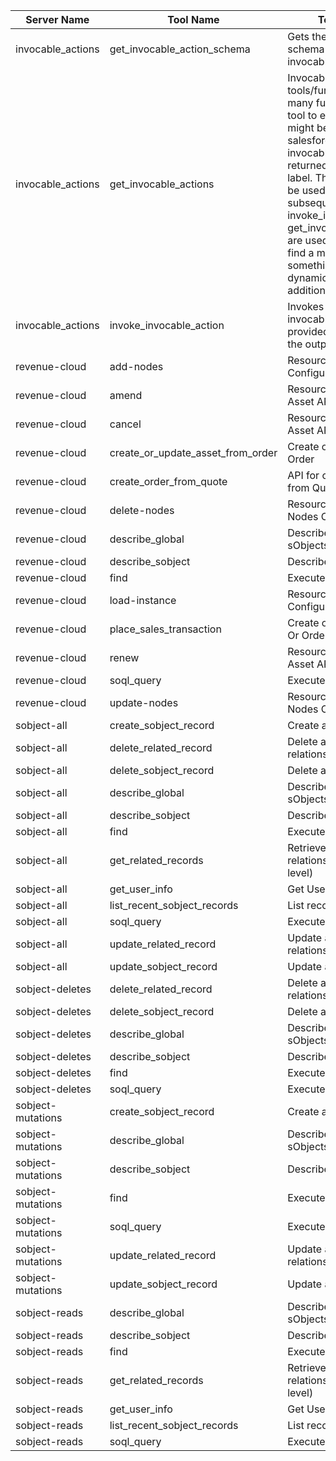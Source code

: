 | Server Name | Tool Name | Tool Description | Endpoint |
|-------------|-----------|------------------|----------|
| invocable_actions | get_invocable_action_schema | Gets the input and output schema for a specific invocable action. | /invocableactions/{id} |
| invocable_actions | get_invocable_actions | Invocable Actions are tools/functions that abstract many functionalities. Use this tool to explore what actions might be present in your salesforce org. Gets all invocable actions, each returned item contains id and label. The returned Id should be used as is when subsequent tools such as invoke_invocable_action and get_invocable_action_schema are used. When you don't find a mcp tool to achieve something, use this tool to dynamically discover additional capabilities. | /invocableactions |
| invocable_actions | invoke_invocable_action | Invokes the specified invocable action with the provided input and returns the output. | /invocableactions/{id}/invocations |
| revenue-cloud | add-nodes | Resource for the Add Nodes Configurator API | /connect/cpq/configurator/actions/add-nodes |
| revenue-cloud | amend | Resource for the Amend Asset API | /connect/revenue-management/assets/actions/amend |
| revenue-cloud | cancel | Resource for the Cancel Asset API | /connect/revenue-management/assets/actions/cancel |
| revenue-cloud | create_or_update_asset_from_order | Create or Update Assets from Order | /actions/standard/createOrUpdateAssetFromOrder |
| revenue-cloud | create_order_from_quote | API for creating an Order from Quote | /actions/standard/createOrderFromQuote |
| revenue-cloud | delete-nodes | Resource for the Delete Nodes Configurator API | /connect/cpq/configurator/actions/delete-nodes |
| revenue-cloud | describe_global | Describe Global (List all sObjects) | /sobjects |
| revenue-cloud | describe_sobject | Describe sObject | /sobjects/{sobject-name}/describe |
| revenue-cloud | find | Execute a SOSL search | /search |
| revenue-cloud | load-instance | Resource for the Load Configuration Instance API | /connect/cpq/configurator/actions/load-instance |
| revenue-cloud | place_sales_transaction | Create or Update RLM Quote Or Order | /connect/rev/sales-transaction/actions/place |
| revenue-cloud | renew | Resource for the Renew Asset API | /connect/revenue-management/assets/actions/renew |
| revenue-cloud | soql_query | Execute SOQL Query | /query |
| revenue-cloud | update-nodes | Resource for the Update Nodes Configurator API | /connect/cpq/configurator/actions/update-nodes |
| sobject-all | create_sobject_record | Create a record for sObject | /sobjects/{sobject-name} |
| sobject-all | delete_related_record | Delete a related record via relationship traversal | /sobjects/{sobject-name}/{id}/{relationship-path} |
| sobject-all | delete_sobject_record | Delete a record for sObject | /sobjects/{sobject-name}/{id} |
| sobject-all | describe_global | Describe Global (List all sObjects) | /sobjects |
| sobject-all | describe_sobject | Describe sObject | /sobjects/{sobject-name}/describe |
| sobject-all | find | Execute a SOSL search | /search |
| sobject-all | get_related_records | Retrieve related records via relationship traversal (multi-level) | /sobjects/{sobject-name}/{id}/{relationship-path} |
| sobject-all | get_user_info | Get User Info | /chatter/users/me |
| sobject-all | list_recent_sobject_records | List records for sObject | /sobjects/{sobject-name} |
| sobject-all | soql_query | Execute SOQL Query | /query |
| sobject-all | update_related_record | Update a related record via relationship traversal | /sobjects/{sobject-name}/{id}/{relationship-path} |
| sobject-all | update_sobject_record | Update a record for sObject | /sobjects/{sobject-name}/{id} |
| sobject-deletes | delete_related_record | Delete a related record via relationship traversal | /sobjects/{sobject-name}/{id}/{relationship-path} |
| sobject-deletes | delete_sobject_record | Delete a record for sObject | /sobjects/{sobject-name}/{id} |
| sobject-deletes | describe_global | Describe Global (List all sObjects) | /sobjects |
| sobject-deletes | describe_sobject | Describe sObject | /sobjects/{sobject-name}/describe |
| sobject-deletes | find | Execute a SOSL search | /search |
| sobject-deletes | soql_query | Execute SOQL Query | /query |
| sobject-mutations | create_sobject_record | Create a record for sObject | /sobjects/{sobject-name} |
| sobject-mutations | describe_global | Describe Global (List all sObjects) | /sobjects |
| sobject-mutations | describe_sobject | Describe sObject | /sobjects/{sobject-name}/describe |
| sobject-mutations | find | Execute a SOSL search | /search |
| sobject-mutations | soql_query | Execute SOQL Query | /query |
| sobject-mutations | update_related_record | Update a related record via relationship traversal | /sobjects/{sobject-name}/{id}/{relationship-path} |
| sobject-mutations | update_sobject_record | Update a record for sObject | /sobjects/{sobject-name}/{id} |
| sobject-reads | describe_global | Describe Global (List all sObjects) | /sobjects |
| sobject-reads | describe_sobject | Describe sObject | /sobjects/{sobject-name}/describe |
| sobject-reads | find | Execute a SOSL search | /search |
| sobject-reads | get_related_records | Retrieve related records via relationship traversal (multi-level) | /sobjects/{sobject-name}/{id}/{relationship-path} |
| sobject-reads | get_user_info | Get User Info | /chatter/users/me |
| sobject-reads | list_recent_sobject_records | List records for sObject | /sobjects/{sobject-name} |
| sobject-reads | soql_query | Execute SOQL Query | /query |
